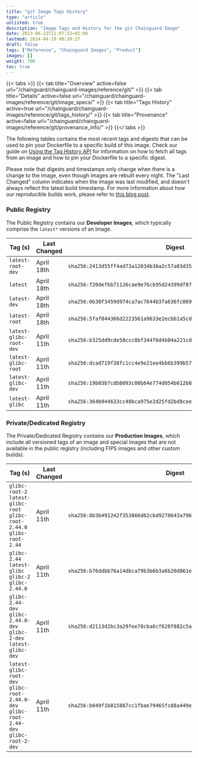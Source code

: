 ```yaml
---
title: "git Image Tags History"
type: "article"
unlisted: true
description: "Image Tags and History for the git Chainguard Image"
date: 2023-06-22T11:07:52+02:00
lastmod: 2024-04-19 00:39:27
draft: false
tags: ["Reference", "Chainguard Images", "Product"]
images: []
weight: 700
toc: true
---
```


{{< tabs >}}
{{< tab title="Overview" active=false url="/chainguard/chainguard-images/reference/git/" >}}
{{< tab title="Details" active=false url="/chainguard/chainguard-images/reference/git/image_specs/" >}}
{{< tab title="Tags History" active=true url="/chainguard/chainguard-images/reference/git/tags_history/" >}}
{{< tab title="Provenance" active=false url="/chainguard/chainguard-images/reference/git/provenance_info/" >}}
{{</ tabs >}}

The following tables contains the most recent tags and digests that can be used to pin your Dockerfile to a specific build of this image. Check our guide on [Using the Tag History API](/chainguard/chainguard-images/using-the-tag-history-api/) for information on how to fetch all tags from an image and how to pin your Dockerfile to a specific digest.

Please note that digests and timestamps only change when there is a change to the image, even though images are rebuilt every night. The "Last Changed" column indicates when the image was last modified, and doesn't always reflect the latest build timestamp. For more information about how our reproducible builds work, please refer to [this blog post](https://www.chainguard.dev/unchained/reproducing-chainguards-reproducible-image-builds).

### Public Registry
The Public Registry contains our **Developer Images**, which typically comprise the `latest*` versions of an image.

| Tag (s)                  | Last Changed | Digest                                                                    |
|--------------------------|--------------|---------------------------------------------------------------------------|
|  `latest-root-dev`       | April 18th   | `sha256:2413d55ff4ad73a12034b36a2c57a03d3508674d6bf072a8b790530f4211a909` |
|  `latest`                | April 18th   | `sha256:f20defbb71126cae9e76cb95d24399df877b4fe62476525c0e67b05c0206b51d` |
|  `latest-dev`            | April 18th   | `sha256:0b30f3459d974ca7ac7644b3fa636fc069af55a400869a7a3fc274761147e7dc` |
|  `latest-root`           | April 18th   | `sha256:5faf844366d2223561a9633e2ecbb1a5cde8f8d716078d579c666ff734fd52a3` |
|  `latest-glibc-root-dev` | April 11th   | `sha256:b325dd9cde58ccc8bf344f6d4b04a221cd27698b876672d49f5a1a58747939e8` |
|  `latest-glibc-root`     | April 11th   | `sha256:dcad719f38fc1cc4e9e21ee4bb6b399b574b5ce95e883005c3f6c98f51aeab01` |
|  `latest-glibc-dev`      | April 11th   | `sha256:19b03b7cdb8093c80b64e774d054b612b8cbbcac9a0564307b0a589dad58ba88` |
|  `latest-glibc`          | April 11th   | `sha256:364b944633cc48bca975e2d25fd2bd8cee545cfd6ec13e773ab499840ae4fa67` |


### Private/Dedicated Registry
The Private/Dedicated Registry contains our **Production Images**, which include all versioned tags of an image and special images that are not available in the public registry (including FIPS images and other custom builds).

| Tag (s)                                                                                   | Last Changed | Digest                                                                    |
|-------------------------------------------------------------------------------------------|--------------|---------------------------------------------------------------------------|
|  `glibc-root-2` `latest-glibc-root` `glibc-root-2.44.0` `glibc-root-2.44`                 | April 11th   | `sha256:8b3b491242f353866d62cbd9270643a796457a7d086709fd3cf5151fbba084d9` |
|  `glibc-2.44` `latest-glibc` `glibc-2` `glibc-2.44.0`                                     | April 11th   | `sha256:b76ddbb76a14dbca79b3b6b3a6b20d861e3c836ee8fd728d8a0e7412e504fded` |
|  `glibc-2.44-dev` `glibc-2.44.0-dev` `glibc-2-dev` `latest-glibc-dev`                     | April 11th   | `sha256:d2113d2bc3a29fee78cba6cf628f882c5a405a89cc6630e560e4f9f8d33f04f8` |
|  `latest-glibc-root-dev` `glibc-root-2.44.0-dev` `glibc-root-2.44-dev` `glibc-root-2-dev` | April 11th   | `sha256:b049f1b815887cc1fbae79465fc88a449e76e8c5fe3b7339ed6bc58875b7a8a3` |


